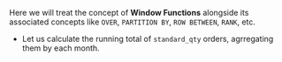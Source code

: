 Here we will treat the concept of **Window Functions** alongside its associated concepts like `OVER`, `PARTITION BY`, `ROW BETWEEN`, `RANK`, etc.

- Let us calculate the running total of `standard_qty` orders, agrregating them by each month.
